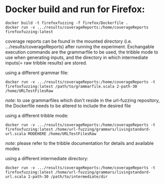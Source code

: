
# Docker build and run for Firefox:

```
docker build -t firefoxfuzzing -f firefox/Dockerfile .
docker run -v .../results/coverageReports:/home/coverageReports firefoxfuzzing:latest
```

coverage reports can be found in the mounted directory (i.e. .../results/coverageReports) after running the experiment.
Exchangable execution commands are the grammarfile to be used, the tribble mode to use when generating inputs, and the directory in which intermediate inputs(= raw tribble results) are stored.

using a different grammar file:

```
docker run -v .../results/coverageReports:/home/coverageReports -t firefoxfuzzing:latest /path/to/grammarfile.scala 2-path-30 /home/URLTestFilesRaw
```
*note:* to use grammarfiles which don't reside in the url-fuzzing repository, the Dockerfile needs to be altered to include the desired file


using a different tribble mode:

```
docker run -v .../results/coverageReports:/home/coverageReports -t firefoxfuzzing:latest /home/url-fuzzing/grammars/livingstandard-url.scala MODEHERE /home/URLTestFilesRaw
```
*note*: please refer to the tribble documentation for details and available modes

using a different intermediate directory:

```
docker run -v .../results/coverageReports:/home/coverageReports -t firefoxfuzzing:latest /home/url-fuzzing/grammars/livingstandard-url.scala 2-path-30 /path/to/intermediate/dir
```


